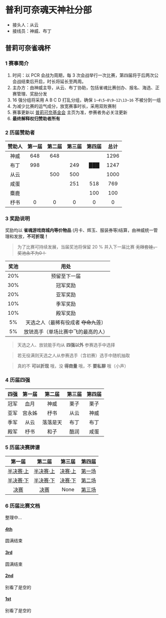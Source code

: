 # 普利可奈魂天神社分部
- 接头人：从云
- 接线员：神威、布丁

## 普莉可奈雀魂杯

### 1 赛事简介

1. 时间：以 PCR 会战为周期，每 3 次会战举行一次比赛，第四届将于后两次公会战结束后开启，时长将延长至两周。
2. 主办方：由神威主导，从云、布丁协助，包括雀魂比赛创办、报名、海选、正赛管理、奖励分发
3. 16 强分组将采用 A B C D 打乱分组，确保 `1~4\5~8\9~12\13~16` 不被分到一组
4. 为减少比赛的运气成分，放宽赛事时长，采用双败赛制
5. 赛事更新以 [普莉可奈基金会](https://gitee.com/PriConneFoundation/PriConneFoundation) 主页为准，参赛者务必关注更新
6. **最终解释权归赞助者所有**

### 2 历届赞助者

| 赞助人 | 第一届 | 第二届 | 第三届 | 第四届 | 总计 |
| :----: | :----: | :----: | :----: | :----: | :--: |
|  神威  |  648   |  648   |        |        | 1296 |
|  布丁  |  998   |        |  249   |  ███   | 1247 |
|  从云  |        |  500   |  500   |        | 1000 |
|  咸蛋  |        |        |  251   |  518   | 769  |
|  麋鹿  |        |        |        |  100   | 100  |
|  杼书  |   0    |   0    |   0    |   0    |  0   |

### 3 奖励说明
奖励均以 **雀魂游戏商城内等价物品** (月卡、辉玉、服装券等)结算，由神威统一管理和发放，**不可折现！**

> 为了比赛可持续发展，当届奖池将保留 20 % 并入下一届比赛 ~~无限套娃，奖池永不为0！~~

| 奖池 |                 用处                  |
| :--: | :-----------------------------------: |
| 20%  |             预留至下一届              |
| 30%  |               冠军奖励                |
| 20%  |               亚军奖励                |
| 10%  |               季军奖励                |
| 10%  |               殿军奖励                |
|  5%  | 天选之人（最稀有役成者 ~~夺命九莲~~） |
|  5%  |  放铳高手（单场比赛中飞的最高的人）   |

> 天选之人、放铳能手均从 **四强以外** 参赛选手中选择

> 若无役满则天选之人从参赛选手（含初赛）选手中随机抽取

> 真的不 **可以折现** 哦，没 **得商量** 哦，不 **要私聊** 哦（小声）



### 4 历届四强
| 四强    | 第一届    | 第二届     | 第三届  | 第四届 |
| :-------------: | :-------------: |:-------------: | :------------: | :------------: |
|冠军|血月|神威|栗子|栗子|
|亚军|宫永姊|杼书|从云|神威|
|季军|从云|落落是天|布丁|布丁|
|殿军|杼书|和子|酷润|咸蛋|

### 5 历届决赛牌谱
| 第一届    | 第二届     | 第三届    | 第四届 |
| :-------------: | :-------------: | :------------: | :------------: |
|[半决赛·上][1]|[半决赛·上][4]|[决赛·上][7]|[第一场][9]|
|[半决赛·下][2]|[半决赛·下][5]|[决赛·下][8]|[第二场][10]|
|[决赛][3]|[决赛][6]|None|[第三场][11]|

### 6 历届比赛文档
整理中...

#### [4th](4th.md)
圆满结束

#### [3rd](3rd.md)
圆满结束

#### [2nd](2nd.md)
别看了是空的

#### [1st](1st.md)
别看了是空的

[1]: https://game.maj-soul.com/1/?paipu=200905-47075ae6-5faa-4d41-9cee-261464b62579_a85449483
[2]: https://game.maj-soul.com/1/?paipu=200905-44b7d7c0-3cc9-4ef8-a98c-ba547d9f997b_a85449483
[3]: https://game.maj-soul.com/1/?paipu=200905-e037fa1c-6221-4a43-acbd-92ca21b7bd5d_a85449483
[4]: https://game.maj-soul.com/1/?paipu=210222-0f785698-b95b-478d-81a6-64ad0c025de2_a85449483
[5]: https://game.maj-soul.com/1/?paipu=210222-376d5f33-795e-4b29-bc18-0d0d7b0e02cc_a85449483
[6]: https://game.maj-soul.com/1/?paipu=210222-565d2ecc-0c61-449e-a402-f39a52cf5eb8_a85449483
[7]: https://game.maj-soul.com/1/?paipu=211114-85e77fd3-f16b-4862-9d7c-7cc4739d7da8
[8]: https://game.maj-soul.com/1/?paipu=211114-9dddb854-47ee-4c5e-8495-0e16370679da
[9]: https://game.maj-soul.com/1/?paipu=220227-2d672201-0458-43c1-8093-25e1e97671d2
[10]: https://game.maj-soul.com/1/?paipu=220227-ad06b2b9-d51b-404d-a75c-398a673b6565
[11]: https://game.maj-soul.com/1/?paipu=220227-bbc27f67-9213-43a1-8543-18798a2a03e5
